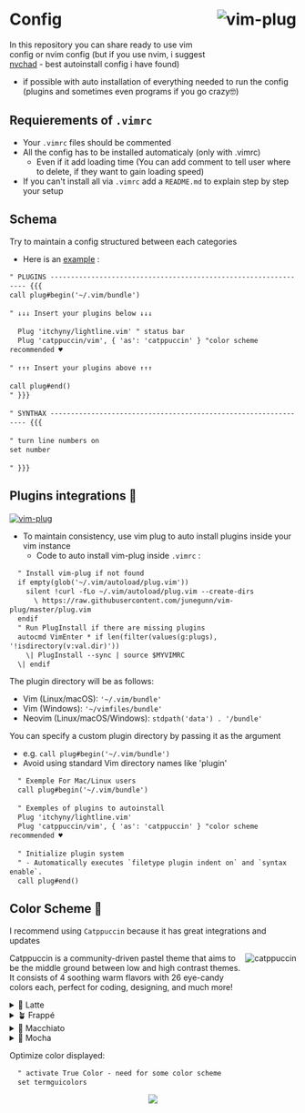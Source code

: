 # Config [<img src="https://github.com/vim/vim/raw/master/runtime/vimlogo.gif" height="70" alt="vim-plug" align="right">](https://www.vim.org)

In this repository you can share ready to use vim config or nvim config (but if you use nvim, i suggest [nvchad](https://github.com/NvChad/NvChad) - best autoinstall config i have found)

- if possible with auto installation of everything needed to run the config (plugins and sometimes even programs if you go crazy🤓)

## Requierements of `.vimrc`

- Your `.vimrc` files should be commented
- All the config has to be installed automaticaly (only with .vimrc)
  - Even if it add loading time (You can add comment to tell user where to delete, if they want to gain loading speed)
- If you can't install all via `.vimrc` add a `README.md` to explain step by step your setup

## Schema

Try to maintain a config structured between each categories

- Here is an [example](https://github.com/Tablerase/VIM-config/blob/main/vimrc/language/C/.vimrc) :

```vim
" PLUGINS ---------------------------------------------------------------- {{{
call plug#begin('~/.vim/bundle')

" ↓↓↓ Insert your plugins below ↓↓↓

  Plug 'itchyny/lightline.vim' " status bar
  Plug 'catppuccin/vim', { 'as': 'catppuccin' } "color scheme recommended ♥

" ↑↑↑ Insert your plugins above ↑↑↑

call plug#end()
" }}}

" SYNTHAX ---------------------------------------------------------------- {{{

" turn line numbers on
set number

" }}}
```

## Plugins integrations 🧩

[<img src="https://raw.githubusercontent.com/junegunn/vim-plug/master/plug.png" height="30" alt="vim-plug" align="center">](https://github.com/junegunn/vim-plug/tree/master)

- To maintain consistency, use vim plug to auto install plugins inside your vim instance
  - Code to auto install vim-plug inside `.vimrc` :

```vim
  " Install vim-plug if not found
  if empty(glob('~/.vim/autoload/plug.vim'))
    silent !curl -fLo ~/.vim/autoload/plug.vim --create-dirs
      \ https://raw.githubusercontent.com/junegunn/vim-plug/master/plug.vim
  endif
  " Run PlugInstall if there are missing plugins
  autocmd VimEnter * if len(filter(values(g:plugs), '!isdirectory(v:val.dir)'))
    \| PlugInstall --sync | source $MYVIMRC
  \| endif
```

The plugin directory will be as follows:

- Vim (Linux/macOS): `'~/.vim/bundle'`
- Vim (Windows): `'~/vimfiles/bundle'`
- Neovim (Linux/macOS/Windows): `stdpath('data') . '/bundle'`

You can specify a custom plugin directory by passing it as the argument

- e.g. `call plug#begin('~/.vim/bundle')`
- Avoid using standard Vim directory names like 'plugin'

```vim
  " Exemple For Mac/Linux users
  call plug#begin('~/.vim/bundle')

  " Exemples of plugins to autoinstall
  Plug 'itchyny/lightline.vim'
  Plug 'catppuccin/vim', { 'as': 'catppuccin' } "color scheme recommended ♥
  
  " Initialize plugin system
  " - Automatically executes `filetype plugin indent on` and `syntax enable`.
  call plug#end()
```

## Color Scheme 🎨

I recommend using `Catppuccin` because it has great integrations and updates 

[<img src="https://raw.githubusercontent.com/catppuccin/catppuccin/main/assets/logos/exports/1544x1544_circle.png" height="100" alt="catppuccin" align="right">](https://github.com/catppuccin/vim)
Catppuccin is a community-driven pastel theme that aims to be the middle ground between low and high contrast themes. It consists of 4 soothing warm flavors with 26 eye-candy colors each, perfect for coding, designing, and much more!

<details>
<summary>🌻 Latte</summary>
  <p>In VIM <br/>
    <code>:colorscheme catppuccin_latte</code>
  </p><img src="./Media/colorscheme/catppuccin/latte.svg" alt=latte height="100" align="center">
  <p>
    In .vimrc <br/>
    <code>colorscheme catppuccin_latte</code>
  </p> 
</details>
<details>
<summary>🪴 Frappé</summary>
  <p>In VIM <br/>
    <code>:colorscheme catppuccin_frappe</code>
  </p><img src="./Media/colorscheme/catppuccin/frappe.svg" alt=latte height="100" align="center">
  <p>
    In .vimrc <br/>
    <code>colorscheme catppuccin_frappe</code>
  </p>
</details>
<details>
<summary>🌺 Macchiato</summary>
  <p>In VIM <br/>
    <code>:colorscheme catppuccin_macchiato</code>
  </p><img src="./Media/colorscheme/catppuccin/macchiato.svg" alt=latte height="100" align="center">
  <p>
    In .vimrc <br/>
    <code>colorscheme catppuccin_macchiato</code>
  </p>
</details>
<details>
<summary>🌿 Mocha</summary><p>In VIM <br/>
    <code>:colorscheme catppuccin_mocha</code>
  </p><img src="./Media/colorscheme/catppuccin/mocha.svg" alt=latte height="100" align="center">
  <p>
    In .vimrc <br/>
    <code>colorscheme catppuccin_mocha</code>
  </p>
</details>

Optimize color displayed:

```vim
  " activate True Color - need for some color scheme
  set termguicolors
```

<p align="center"><a href="https://choosealicense.com/licenses/wtfpl/"><img src="https://img.shields.io/static/v1.svg?style=for-the-badge&label=License&message=WTFPL&logoColor=d9e0ee&colorA=363a4f&colorB=EFF1F3"/></a></p>
